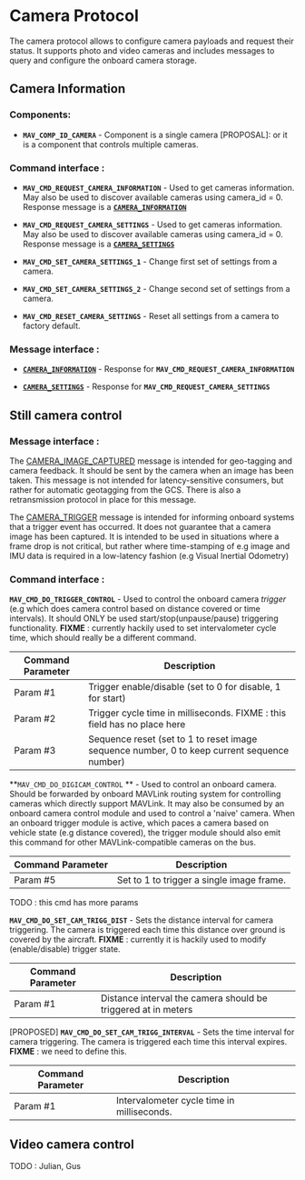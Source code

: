 # Camera Protocol

The camera protocol allows to configure camera payloads and request their status. It supports photo and video cameras and includes messages to query and configure the onboard camera storage.

## Camera Information

### Components:

 - **`MAV_COMP_ID_CAMERA`** - Component is a single camera
[PROPOSAL]: or it is a component that controls multiple cameras.

### Command interface :

 - **`MAV_CMD_REQUEST_CAMERA_INFORMATION`** - Used to get cameras information. May also be used to discover available cameras using camera_id = 0. Response message is a [**`CAMERA_INFORMATION`**](http://mavlink.org/messages/common#CAMERA_INFORMATION)

 - **`MAV_CMD_REQUEST_CAMERA_SETTINGS`** - Used to get cameras information. May also be used to discover available cameras using camera_id = 0. Response message is a [**`CAMERA_SETTINGS`**](http://mavlink.org/messages/common#CAMERA_SETTINGS)

 - **`MAV_CMD_SET_CAMERA_SETTINGS_1`** - Change first set of settings from a camera.

 - **`MAV_CMD_SET_CAMERA_SETTINGS_2`** - Change second set of settings from a camera.

 - **`MAV_CMD_RESET_CAMERA_SETTINGS`** - Reset all settings from a camera to factory default.

### Message interface :

 - [**`CAMERA_INFORMATION`**](http://mavlink.org/messages/common#CAMERA_INFORMATION) - Response for **`MAV_CMD_REQUEST_CAMERA_INFORMATION`**

 - [**`CAMERA_SETTINGS`**](http://mavlink.org/messages/common#CAMERA_SETTINGS) - Response for **`MAV_CMD_REQUEST_CAMERA_SETTINGS`**

## Still camera control

### Message interface : 

The [CAMERA\_IMAGE\_CAPTURED](http://mavlink.org/messages/common#CAMERA_IMAGE_CAPTURED) message is intended for geo-tagging and camera feedback. It should be sent by the camera when an image has been taken. This message is not intended for latency-sensitive consumers, but rather for automatic geotagging from the GCS. There is also a retransmission protocol in place for this message.

The [CAMERA\_TRIGGER](http://mavlink.org/messages/common#CAMERA_TRIGGER) message is intended for informing onboard systems that a trigger event has occurred. It does not guarantee that a camera image has been captured. It is intended to be used in situations where a frame drop is not critical, but rather where time-stamping of e.g image and IMU data is required in a low-latency fashion (e.g Visual Inertial Odometry)


### Command interface : 

**`MAV_CMD_DO_TRIGGER_CONTROL`** - Used to control the onboard camera _trigger_ (e.g which does camera control based on distance covered or time intervals). It should ONLY be used start/stop(unpause/pause) triggering functionality. **FIXME** : currently hackily used to set intervalometer cycle time, which should really be a different command. 

| Command Parameter | Description |
| -- | -- |
| Param #1 | Trigger enable/disable (set to 0 for disable, 1 for start) |
| Param #2 | Trigger cycle time in milliseconds. FIXME : this field has no place here |
| Param #3 | Sequence reset (set to 1 to reset image sequence number, 0 to keep current sequence number) |

**`MAV_CMD_DO_DIGICAM_CONTROL` ** - Used to control an onboard camera. Should be forwarded by onboard MAVLink routing system for controlling cameras which directly support MAVLink. It may also be consumed by an onboard camera control module and used to control a 'naive' camera. When an onboard trigger module is active, which paces a camera based on vehicle state (e.g distance covered), the trigger module should also emit this command for other MAVLink-compatible cameras on the bus.

| Command Parameter | Description |
| -- | -- |
| Param #5 | Set to 1 to trigger a single image frame. |

TODO : this cmd has more params

**`MAV_CMD_DO_SET_CAM_TRIGG_DIST`** - Sets the distance interval for camera triggering. The camera is triggered each time this distance over ground is covered by the aircraft. **FIXME** : currently it is hackily used to modify (enable/disable) trigger state.

| Command Parameter | Description |
| -- | -- |
| Param #1 | Distance interval the camera should be triggered at in meters |

[PROPOSED] **`MAV_CMD_DO_SET_CAM_TRIGG_INTERVAL`** - Sets the time interval for camera triggering. The camera is triggered each time this interval expires. **FIXME** : we need to define this.

| Command Parameter | Description |
| -- | -- |
| Param #1 | Intervalometer cycle time in milliseconds. |


## Video camera control

TODO : Julian, Gus

